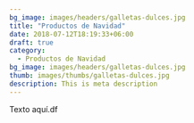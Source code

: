 ```yaml
---
bg_image: images/headers/galletas-dulces.jpg
title: "Productos de Navidad"
date: 2018-07-12T18:19:33+06:00
draft: true
category:
  - Productos de Navidad
bg_image: images/headers/galletas-dulces.jpg
thumb: images/thumbs/galletas-dulces.jpg
description: This is meta description
---
```

Texto aquí.df
